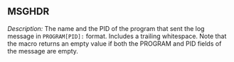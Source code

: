 ---
---
<!-- DISCLAIMER: This file is based on the syslog-ng Open Source Edition documentation https://github.com/balabit/syslog-ng-ose-guides/commit/2f4a52ee61d1ea9ad27cb4f3168b95408fddfdf2 and is used under the terms of The syslog-ng Open Source Edition Documentation License. The file has been modified by Axoflow. -->

## MSGHDR

*Description:* The name and the PID of the program that sent the log message in `PROGRAM[PID]:` format. Includes a trailing whitespace. Note that the macro returns an empty value if both the PROGRAM and PID fields of the message are empty.

